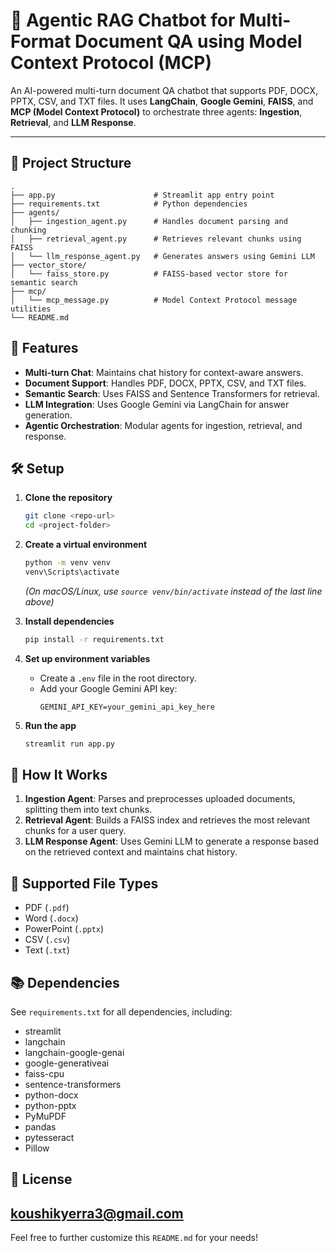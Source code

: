 # 🤖 Agentic RAG Chatbot for Multi-Format Document QA using Model Context Protocol (MCP)

An AI-powered multi-turn document QA chatbot that supports PDF, DOCX, PPTX, CSV, and TXT files. It uses **LangChain**, **Google Gemini**, **FAISS**, and **MCP (Model Context Protocol)** to orchestrate three agents: **Ingestion**, **Retrieval**, and **LLM Response**.

---

## 📁 Project Structure

```
.
├── app.py                      # Streamlit app entry point
├── requirements.txt            # Python dependencies
├── agents/
│   ├── ingestion_agent.py      # Handles document parsing and chunking
│   ├── retrieval_agent.py      # Retrieves relevant chunks using FAISS
│   └── llm_response_agent.py   # Generates answers using Gemini LLM
├── vector_store/
│   └── faiss_store.py          # FAISS-based vector store for semantic search
├── mcp/
│   └── mcp_message.py          # Model Context Protocol message utilities
└── README.md
```

## 🚀 Features

- **Multi-turn Chat**: Maintains chat history for context-aware answers.
- **Document Support**: Handles PDF, DOCX, PPTX, CSV, and TXT files.
- **Semantic Search**: Uses FAISS and Sentence Transformers for retrieval.
- **LLM Integration**: Uses Google Gemini via LangChain for answer generation.
- **Agentic Orchestration**: Modular agents for ingestion, retrieval, and response.

## 🛠️ Setup


1. **Clone the repository**  
   ```sh
   git clone <repo-url>
   cd <project-folder>
   ```

2. **Create a virtual environment**  
   ```sh
   python -m venv venv
   venv\Scripts\activate
   ```
   *(On macOS/Linux, use `source venv/bin/activate` instead of the last line above)*

3. **Install dependencies**  
   ```sh
   pip install -r requirements.txt
   ```

4. **Set up environment variables**  
   - Create a `.env` file in the root directory.
   - Add your Google Gemini API key:
     ```
     GEMINI_API_KEY=your_gemini_api_key_here
     ```

5. **Run the app**  
   ```sh
   streamlit run app.py
   ```

## 🧩 How It Works

1. **Ingestion Agent**: Parses and preprocesses uploaded documents, splitting them into text chunks.
2. **Retrieval Agent**: Builds a FAISS index and retrieves the most relevant chunks for a user query.
3. **LLM Response Agent**: Uses Gemini LLM to generate a response based on the retrieved context and maintains chat history.

## 📄 Supported File Types

- PDF (`.pdf`)
- Word (`.docx`)
- PowerPoint (`.pptx`)
- CSV (`.csv`)
- Text (`.txt`)

## 📚 Dependencies

See `requirements.txt` for all dependencies, including:
- streamlit
- langchain
- langchain-google-genai
- google-generativeai
- faiss-cpu
- sentence-transformers
- python-docx
- python-pptx
- PyMuPDF
- pandas
- pytesseract
- Pillow

## 📝 License

koushikyerra3@gmail.com
---

Feel free to further customize this `README.md` for your needs!
